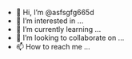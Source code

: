 - 👋 Hi, I’m @asfsgfg665d
- 👀 I’m interested in ...
- 🌱 I’m currently learning ...
- 💞️ I’m looking to collaborate on ...
- 📫 How to reach me ...

<!---
asfsgfg665d/asfsgfg665d is a ✨ special ✨ repository because its `README.md` (this file) appears on your GitHub profile.
You can click the Preview link to take a look at your changes.
--->
